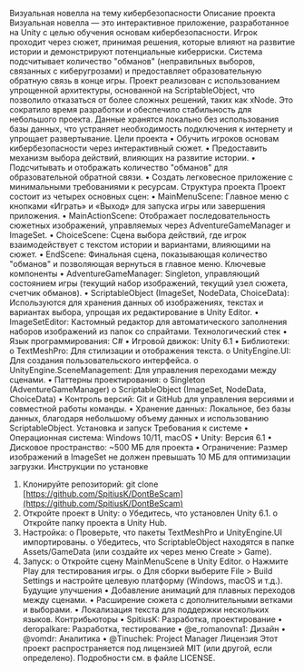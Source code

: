 Визуальная новелла на тему кибербезопасности
Описание проекта
Визуальная новелла — это интерактивное приложение, разработанное на Unity с целью обучения основам кибербезопасности. Игрок проходит через сюжет, принимая решения, которые влияют на развитие истории и демонстрируют потенциальные киберриски. Система подсчитывает количество "обманов" (неправильных выборов, связанных с киберугрозами) и предоставляет образовательную обратную связь в конце игры.
Проект реализован с использованием упрощенной архитектуры, основанной на ScriptableObject, что позволило отказаться от более сложных решений, таких как xNode. Это сократило время разработки и обеспечило стабильность для небольшого проекта. Данные хранятся локально без использования базы данных, что устраняет необходимость подключения к интернету и упрощает развертывание.
Цели проекта
•	Обучить игроков основам кибербезопасности через интерактивный сюжет.
•	Предоставить механизм выбора действий, влияющих на развитие истории.
•	Подсчитывать и отображать количество "обманов" для образовательной обратной связи.
•	Создать легковесное приложение с минимальными требованиями к ресурсам.
Структура проекта
Проект состоит из четырех основных сцен:
•	MainMenuScene: Главное меню с кнопками «Играть» и «Выход» для запуска игры или завершения приложения.
•	MainActionScene: Отображает последовательность сюжетных изображений, управляемых через AdventureGameManager и ImageSet.
•	ChoiceScene: Сцена выбора действий, где игрок взаимодействует с текстом истории и вариантами, влияющими на сюжет.
•	EndScene: Финальная сцена, показывающая количество "обманов" и позволяющая вернуться в главное меню.
Ключевые компоненты
•	AdventureGameManager: Singleton, управляющий состоянием игры (текущий набор изображений, текущий узел сюжета, счетчик обманов).
•	ScriptableObject (ImageSet, NodeData, ChoiceData): Используются для хранения данных об изображениях, текстах и вариантах выбора, упрощая их редактирование в Unity Editor.
•	ImageSetEditor: Кастомный редактор для автоматического заполнения наборов изображений из папок со спрайтами.
Технологический стек
•	Язык программирования: C#
•	Игровой движок: Unity 6.1
•	Библиотеки:
o	TextMeshPro: Для стилизации и отображения текста.
o	UnityEngine.UI: Для создания пользовательского интерфейса.
o	UnityEngine.SceneManagement: Для управления переходами между сценами.
•	Паттерны проектирования:
o	Singleton (AdventureGameManager)
o	ScriptableObject (ImageSet, NodeData, ChoiceData)
•	Контроль версий: Git и GitHub для управления версиями и совместной работы команды.
•	Хранение данных: Локальное, без базы данных, благодаря небольшому объему данных и использованию ScriptableObject.
Установка и запуск
Требования к системе
•	Операционная система: Windows 10/11, macOS
•	Unity: Версия 6.1
•	Дисковое пространство: ~500 МБ для проекта
•	Ограничение: Размер изображений в ImageSet не должен превышать 10 МБ для оптимизации загрузки.
Инструкции по установке
1.	Клонируйте репозиторий:
git clone [https://github.com/SpitiusK/DontBeScam](https://github.com/SpitiusK/DontBeScam)
2.	Откройте проект в Unity:
o	Убедитесь, что установлен Unity 6.1.
o	Откройте папку проекта в Unity Hub.
3.	Настройка:
o	Проверьте, что пакеты TextMeshPro и UnityEngine.UI импортированы.
o	Убедитесь, что ScriptableObject находятся в папке Assets/GameData (или создайте их через меню Create > Game).
4.	Запуск:
o	Откройте сцену MainMenuScene в Unity Editor.
o	Нажмите Play для тестирования игры.
o	Для сборки выберите File > Build Settings и настройте целевую платформу (Windows, macOS и т.д.).
Будущие улучшения
•	Добавление анимаций для плавных переходов между сценами.
•	Расширение сюжета с дополнительными ветками и выборами.
•	Локализация текста для поддержки нескольких языков.
Контрибьюторы
•	SpitiusK: Разработка, проектирование
•	deropalkare: Разработка, тестирование
•	@e_romanovna1: Дизайн
•	@vomdr: Аналитика
•	@Tinuchek: Project Manager
Лицензия
Этот проект распространяется под лицензией MIT (или другой, если определено). Подробности см. в файле LICENSE.

